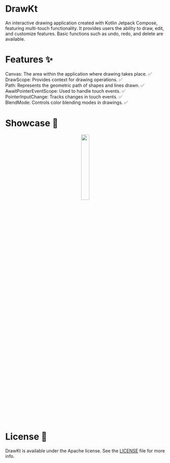 # DrawKt
An interactive drawing application created with Kotlin Jetpack Compose, featuring multi-touch functionality. It provides users the ability to draw, edit, and customize features. Basic functions such as undo, redo, and delete are available.
# Features ✨
Canvas: The area within the application where drawing takes place. ✅<br/>
DrawScope: Provides context for drawing operations. ✅<br/>
Path: Represents the geometric path of shapes and lines drawn. ✅<br/>
AwaitPointerEventScope: Used to handle touch events. ✅<br/>
PointerInputChange: Tracks changes in touch events. ✅<br/>
BlendMode: Controls color blending modes in drawings. ✅<br/>

# Showcase 🚀 

<p align="center">

  <img src="" width="23%" />

</p>


# License  :page_with_curl:<br/>
DrawKt is available under the Apache  license. See the [LICENSE](https://github.com/ahmetufan/DrawKt/blob/master/LICENSE) file for more info.





